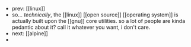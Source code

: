 - prev: [[linux]]
- so... *technically*, the [[linux]] [[open source]] [[operating system]] is actually built upon the [[gnu]] core utilities. so a lot of people are kinda pedantic about it? call it whatever you want, i don't care.
- next: [[alpine]]
-
